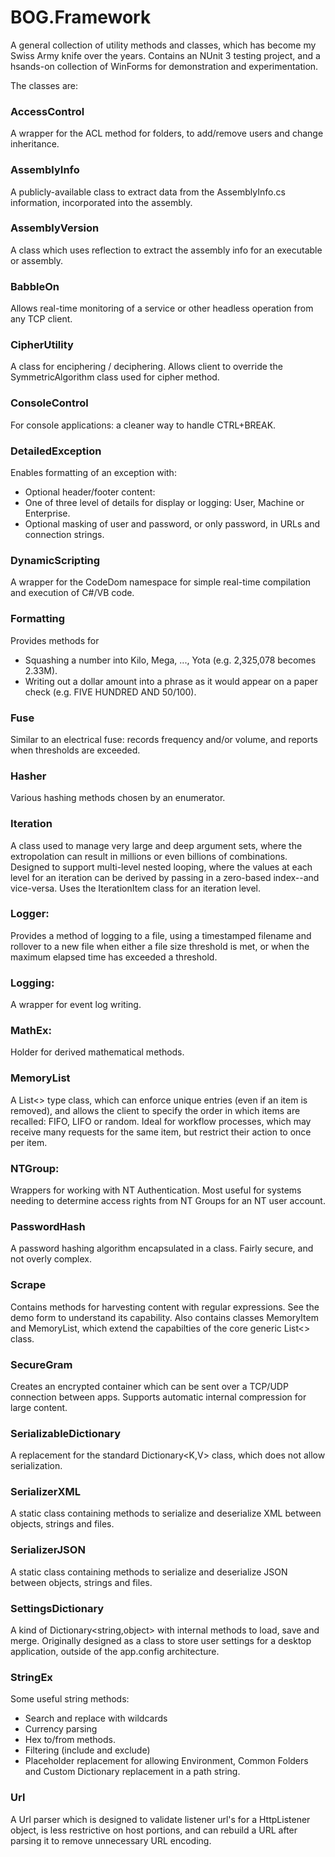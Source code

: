 # BOG.Framework
A general collection of utility methods and classes, which has become my Swiss Army knife over the years.
Contains an NUnit 3 testing project, and a hsands-on collection of WinForms for demonstration and experimentation.

The classes are:

### AccessControl
  A wrapper for the ACL method for folders, to add/remove users and change inheritance.
  
### AssemblyInfo
  A publicly-available class to extract data from the AssemblyInfo.cs information, incorporated into the assembly.

### AssemblyVersion
  A class which uses reflection to extract the assembly info for an executable or assembly.

### BabbleOn
  Allows real-time monitoring of a service or other headless operation from any TCP client.
  
### CipherUtility
  A class for enciphering / deciphering.  Allows client to override the SymmetricAlgorithm class used for cipher method.

### ConsoleControl
  For console applications: a cleaner way to handle CTRL+BREAK.

### DetailedException
  Enables formatting of an exception with:
  - Optional header/footer content:
  - One of three level of details for display or logging: User, Machine or Enterprise.
  - Optional masking of user and password, or only password, in URLs and connection strings.
  
### DynamicScripting
  A wrapper for the CodeDom namespace for simple real-time compilation and execution of C#/VB code.

### Formatting
  Provides methods for 
  - Squashing a number into Kilo, Mega, ..., Yota (e.g. 2,325,078 becomes 2.33M).
  - Writing out a dollar amount into a phrase as it would appear on a paper check (e.g. FIVE HUNDRED AND 50/100).

### Fuse
  Similar to an electrical fuse: records frequency and/or volume, and reports when thresholds are exceeded.

### Hasher
  Various hashing methods chosen by an enumerator.

### Iteration
  A class used to manage very large and deep argument sets, where the extropolation can result in millions
  or even billions of combinations. Designed to support multi-level nested looping, where the values at each level 
  for an iteration can be derived by passing in a zero-based index--and vice-versa.  Uses the IterationItem class 
  for an iteration level.

### Logger:
  Provides a method of logging to a file, using a timestamped filename and rollover to a new file when 
  either a file size threshold is met, or when the maximum elapsed time has exceeded a threshold.

### Logging:
  A wrapper for event log writing.

### MathEx:
  Holder for derived mathematical methods.
  
### MemoryList
  A List<> type class, which can enforce unique entries (even if an item is removed), and allows the client
  to specify the order in which items are recalled: FIFO, LIFO or random. Ideal for workflow processes,
  which may receive many requests for the same item, but restrict their action to once per item.
  
### NTGroup:
  Wrappers for working with NT Authentication.  Most useful for systems needing to determine access rights
  from NT Groups for an NT user account.
  
### PasswordHash
  A password hashing algorithm encapsulated in a class.  Fairly secure, and not overly complex.
  
### Scrape
  Contains methods for harvesting content with regular expressions.  See the demo form to understand its
  capability.  Also contains classes MemoryItem and MemoryList, which extend the capabilties of the core
  generic List<> class.

### SecureGram
  Creates an encrypted container which can be sent over a TCP/UDP connection between apps.  Supports automatic
  internal compression for large content.

### SerializableDictionary
  A replacement for the standard Dictionary<K,V> class, which does not allow serialization.
  
### SerializerXML
  A static class containing methods to serialize and deserialize XML between objects, strings and files.
  
### SerializerJSON
  A static class containing methods to serialize and deserialize JSON between objects, strings and files.
  
### SettingsDictionary
  A kind of Dictionary<string,object> with internal methods to load, save and merge.  Originally designed
  as a class to store user settings for a desktop application, outside of the app.config architecture.
  
### StringEx
  Some useful string methods:
  - Search and replace with wildcards
  - Currency parsing
  - Hex to/from methods.
  - Filtering (include and exclude)
  - Placeholder replacement for allowing Environment, Common Folders and Custom Dictionary replacement in 
    a path string.

### Url
  A Url parser which is designed to validate listener url's for a HttpListener object, is less restrictive on
  host portions, and can rebuild a URL after parsing it to remove unnecessary URL encoding.
